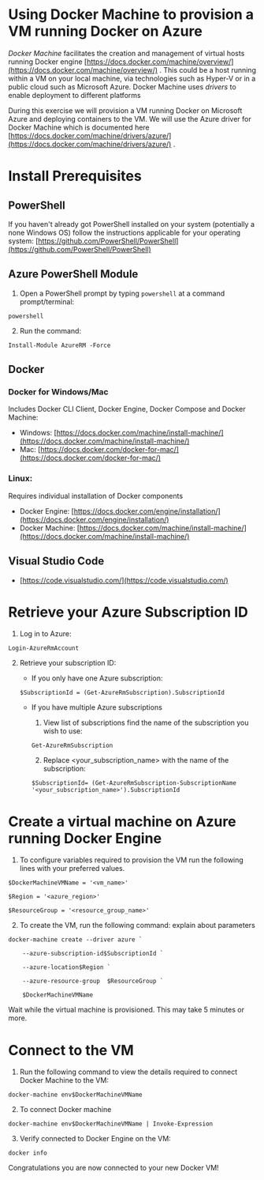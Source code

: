 # Using Docker Machine to provision a VM running Docker on Azure

_Docker Machine_ facilitates the creation and management of virtual hosts running Docker engine [https://docs.docker.com/machine/overview/](https://docs.docker.com/machine/overview/) . This could be a host running within a VM on your local machine, via technologies such as Hyper-V or in a public cloud such as Microsoft Azure. Docker Machine uses _drivers_ to enable deployment to different platforms

During this exercise we will provision a VM running Docker on Microsoft Azure and deploying containers to the VM. We will use the Azure driver for Docker Machine which is documented here [https://docs.docker.com/machine/drivers/azure/](https://docs.docker.com/machine/drivers/azure/) .

# Install Prerequisites

## PowerShell

If you haven't already got PowerShell installed on your system (potentially a none Windows OS) follow the instructions applicable for your operating system: [https://github.com/PowerShell/PowerShell](https://github.com/PowerShell/PowerShell)

## Azure PowerShell Module

1. Open a PowerShell prompt by typing ```powershell``` at a command prompt/terminal:

```
powershell
```

2. Run the command:

```
Install-Module AzureRM -Force
```

## Docker

### Docker for Windows/Mac

Includes Docker CLI Client, Docker Engine, Docker Compose and Docker Machine:

- Windows: [https://docs.docker.com/machine/install-machine/](https://docs.docker.com/machine/install-machine/)
- Mac: [https://docs.docker.com/docker-for-mac/](https://docs.docker.com/docker-for-mac/)

### Linux:

Requires individual installation of Docker components

- Docker Engine: [https://docs.docker.com/engine/installation/](https://docs.docker.com/engine/installation/)
- Docker Machine: [https://docs.docker.com/machine/install-machine/](https://docs.docker.com/machine/install-machine/)

## Visual Studio Code

- [https://code.visualstudio.com/](https://code.visualstudio.com/)

# Retrieve your Azure Subscription ID

1. Log in to Azure:

```
Login-AzureRmAccount
```

2. Retrieve your subscription ID:
    - If you only have one Azure subscription:
    
    ```
    $SubscriptionId = (Get-AzureRmSubscription).SubscriptionId
    ```
    
    - If you have multiple Azure subscriptions
        1. View list of subscriptions find the name of the subscription you wish to use:

        ```
        Get-AzureRmSubscription
        ```

        2. Replace <your_subscription_name> with the name of the subscription:
    
        ```
        $SubscriptionId= (Get-AzureRmSubscription-SubscriptionName '<your_subscription_name>').SubscriptionId
        ```

# Create a virtual machine on Azure running Docker Engine

1. To configure variables required to provision the VM run the following lines with your preferred values. 

```
$DockerMachineVMName = '<vm_name>'

$Region = '<azure_region>'

$ResourceGroup = '<resource_group_name>'
```
2. To create the VM, run the following command: explain about parameters

```
docker-machine create --driver azure `

    --azure-subscription-id$SubscriptionId `

    --azure-location$Region `

    --azure-resource-group  $ResourceGroup `

    $DockerMachineVMName
```
Wait while the virtual machine is provisioned. This may take 5 minutes or more.

# Connect to the VM

1. Run the following command to view the details required to connect Docker Machine to the VM:

```
docker-machine env$DockerMachineVMName
```
2. To connect Docker  machine

```
docker-machine env$DockerMachineVMName | Invoke-Expression
```
3. Verify connected to Docker Engine on the VM:

```
docker info
```

Congratulations you are now connected to your new Docker VM!